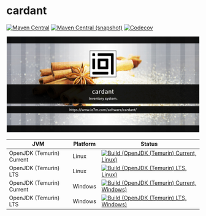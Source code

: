 cardant
===

[![Maven Central](https://img.shields.io/maven-central/v/com.io7m.cardant/com.io7m.cardant.svg?style=flat-square)](http://search.maven.org/#search%7Cga%7C1%7Cg%3A%22com.io7m.cardant%22)
[![Maven Central (snapshot)](https://img.shields.io/nexus/s/https/s01.oss.sonatype.org/com.io7m.cardant/com.io7m.cardant.svg?style=flat-square)](https://s01.oss.sonatype.org/content/repositories/snapshots/com/io7m/cardant/)
[![Codecov](https://img.shields.io/codecov/c/github/io7m/cardant.svg?style=flat-square)](https://codecov.io/gh/io7m/cardant)

![cardant](./src/site/resources/cardant.jpg?raw=true)

| JVM | Platform | Status |
|-----|----------|--------|
| OpenJDK (Temurin) Current | Linux | [![Build (OpenJDK (Temurin) Current, Linux)](https://img.shields.io/github/actions/workflow/status/io7m/cardant/workflows/main.linux.temurin.current.yml)](https://github.com/io7m/cardant/actions?query=workflow%3Amain.linux.temurin.current)|
| OpenJDK (Temurin) LTS | Linux | [![Build (OpenJDK (Temurin) LTS, Linux)](https://img.shields.io/github/actions/workflow/status/io7m/cardant/workflows/main.linux.temurin.lts.yml)](https://github.com/io7m/cardant/actions?query=workflow%3Amain.linux.temurin.lts)|
| OpenJDK (Temurin) Current | Windows | [![Build (OpenJDK (Temurin) Current, Windows)](https://img.shields.io/github/actions/workflow/status/io7m/cardant/workflows/main.windows.temurin.current.yml)](https://github.com/io7m/cardant/actions?query=workflow%3Amain.windows.temurin.current)|
| OpenJDK (Temurin) LTS | Windows | [![Build (OpenJDK (Temurin) LTS, Windows)](https://img.shields.io/github/actions/workflow/status/io7m/cardant/workflows/main.windows.temurin.lts.yml)](https://github.com/io7m/cardant/actions?query=workflow%3Amain.windows.temurin.lts)|
